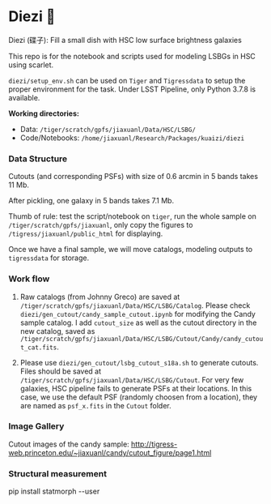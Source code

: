 # Diezi 🥘
Diezi (碟子): Fill a small dish with HSC low surface brightness galaxies

This repo is for the notebook and scripts used for modeling LSBGs in HSC using scarlet.

`diezi/setup_env.sh` can be used on `Tiger` and `Tigressdata` to setup the proper environment for the task. Under LSST Pipeline, only Python 3.7.8 is available.


**Working directories:**
- Data: `/tiger/scratch/gpfs/jiaxuanl/Data/HSC/LSBG/`
- Code/Notebooks: `/home/jiaxuanl/Research/Packages/kuaizi/diezi`



### Data Structure

Cutouts (and corresponding PSFs) with size of 0.6 arcmin in 5 bands takes 11 Mb. 

After pickling, one galaxy in 5 bands takes 7.1 Mb. 

Thumb of rule: test the script/notebook on `tiger`, run the whole sample on `/tiger/scratch/gpfs/jiaxuanl`, only copy the figures to `/tigress/jiaxuanl/public_html` for displaying. 

Once we have a final sample, we will move catalogs, modeling outputs to `tigressdata` for storage.


### Work flow

1. Raw catalogs (from Johnny Greco) are saved at `/tiger/scratch/gpfs/jiaxuanl/Data/HSC/LSBG/Catalog`. Please check `diezi/gen_cutout/candy_sample_cutout.ipynb` for modifying the Candy sample catalog. I add `cutout_size` as well as the cutout directory in the new catalog, saved as `/tiger/scratch/gpfs/jiaxuanl/Data/HSC/LSBG/Cutout/Candy/candy_cutout_cat.fits`. 

2. Please use `diezi/gen_cutout/lsbg_cutout_s18a.sh` to generate cutouts. Files should be saved at `/tiger/scratch/gpfs/jiaxuanl/Data/HSC/LSBG/Cutout`. For very few galaxies, HSC pipeline fails to generate PSFs at their locations. In this case, we use the default PSF (randomly choosen from a location), they are named as `psf_x.fits` in the `Cutout` folder. 


### Image Gallery

Cutout images of the candy sample: http://tigress-web.princeton.edu/~jiaxuanl/candy/cutout_figure/page1.html


### Structural measurement
pip install statmorph --user